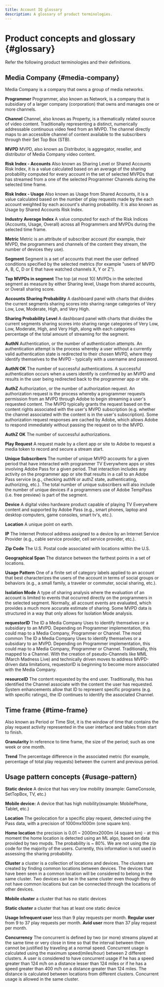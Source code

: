 ```yaml
---
title: Account IQ glossary
description: A glossary of product terminologies.  
---
```

# Product concepts and glossary {#glossary}

Refer the following product terminologies and their definitions.

## Media Company {#media-company}

Media Company is a company that owns a group of media networks.

**Programmer**
Programmer, also known as Network, is a company that is subsidiary of a larger company (corporation) that owns and manages one or more channels.

**Channel**
Channel, also knows as Property, is a thematically related source of video content. Traditionally representing a distinct, numerically addressable continuous video feed from an MVPD. The channel directly maps to an accessible channel of content available to the subscribers through their Set Top Box (STB).

**MVPD**
MVPD, also known as Distributor, is aggregator, reseller, and distributor of Media Company video content.

<!--**Aggregated Risk Index**
Also known as Risk Index and Sharing Risk Index, it is a value that helps users understand the magnitude of password sharing on Programmer properties or by MVPD subscribers and provides them a sense of urgency to act upon it.-->

**Risk Index - Accounts**
Also known as Sharing Level or Shared Accounts Risk Index, it is a value calculated based on an average of the sharing probability computed for every account in the set of selected MVPDs that has streamed from a one of the selected Programmer Channels during the selected time frame.

**Risk Index - Usage**
Also known as Usage from Shared Accounts, it is a value calculated based on the number of play requests made by the each account weighted by each account's sharing probability. It is also known as Usage by Shared Accounts Risk Index.

<!--**Risk Index - Overall**
A value computed as an average of "Risk Index - Accounts" and the "Risk Index - Usage". Overall Sharing Risk Index-->

**Industry Average Index**
A value computed for each of the Risk Indices (Accounts, Usage, Overall) across all Programmers and MVPDs during the selected time frame.

**Metric**
Metric is an attribute of subscriber account (for example, their MVPD, the programmers and channels of the content they stream, the number of devices they use).

**Segment**
Segment is a set of accounts that meet the user defined conditions specified by the selected metrics (for example "users of MVPD A, B, C, D or E that have watched channels X, Y or Z").

**Top MVPDs in segment**
The top (at most 10) MVPDs in the selected segment as measure by either Sharing level, Usage from shared accounts, or Overall sharing score.

**Accounts Sharing Probability**
A dashboard panel with charts that divides the current segments sharing scores into sharing range categories of Very Low, Low, Moderate, High, and Very High.

**Sharing Probability Level**
A dashboard panel with charts that divides the current segments sharing scores into sharing range categories of Very Low, Low, Moderate, High, and Very High, along with each categories percentage of the total amount of streaming for the segment.

**AuthN**
Authentication, or the number of authentication attempts. An authentication attempt is the process whereby a user without a currently valid authentication state is redirected to their chosen MVPD, where they identify themselves to the MVPD - typically with a username and password.

**AuthN OK**
The number of successful authentications. A successful authentication occurs when a users identify is confirmed by an MVPD and results in the user being redirected back to the programmer app or site.

**AuthZ**
Authorization, or the number of authorization request. An authorization request is the process whereby a programmer requests permission from an MVPD through Adobe to begin streaming a user's requested content. The MVPD typically grants the request based on the content rights associated with the user's MVPD subscription (e.g. whether the channel associated with the content is in the user's subscription). Some authorization request responses are cached by Adobe, which allows Adobe to respond immediately without passing the request on to the MVPD.

**AuthZ OK**
The number of successful authorizations.

**Play Request**
A request made by a client app or site to Adobe to request a media token to record and secure a stream start.

**Unique Subscribers**
The number of unique MVPD accounts for a given period that have interacted with programmer TV Everywhere apps or sites involving Adobe Pass for a given period.  That interaction includes any activity on the programmer app or site that results in a call to an Adobe Pass service (e.g., checking authN or authZ state, authenticating, authorizing, etc.).  The total number of unique subscribers will also include the number of unique devices if a programmers use of Adobe TempPass (i.e. free preview) is part of the segment.

**Device**
A digital video hardware product capable of playing TV Everywhere content and supported by Adobe Pass (e.g., smart phones, laptop and desktop computers, game consoles, smart tv's, etc.).

**Location**
A unique point on earth.

**IP**
The Internet Protocol address assigned to a device by an Internet Service Provider (e.g., cable service provider, cell service provider, etc.).

**Zip Code**
The U.S. Postal code associated with locations within the U.S.

**Geographical Span**
The distance between the farthest points in a set of locations.

**Usage Pattern**
One of a finite set of category labels applied to an account that best characterizes the users of the account in terms of social groups or behaviors (e.g., a small family, a traveler or commuter, social sharing, etc.).

**Isolation Mode**
A type of sharing analysis where the evaluation of an account is limited to events that occurred directly on the programmers in the selected segment.  Normally, all account events are evaluated, which provides a much more accurate estimate of sharing.  Some MVPD data is structured in a way that only allows for Isolation Mode analysis.

**requestorID**
The ID a Media Company Uses to identify themselves or a subsidiary to an MVPD.  Depending on Programmer implementation, this could map to a Media Company, Programmer or Channel.  The most common The ID a Media Company Uses to identify themselves or a subsidiary to an MVPD.  Depending on Programmer implementation, this could map to a Media Company, Programmer or Channel.  Traditionally, this mapped to a Channel.  With the creation of pseudo-Channels like MML (March Madness Live) and technically driven moves to address MVPD-driven data limitations, requestorID is beginning to become more associated with the Media Company.

**resourceID**
The content requested by the end user.  Traditionally, this has identified the Channel associate with the content the user has requested.  System enhancements allow that ID to represent specific programs (e.g. with specific ratings), the ID continues to identify the associated Channel.

## Time frame {#time-frame}

Also known as Period or Time Slot, it is the window of time that contains the play request activity represented in the user interface and tables from start to finish.

**Granularity**
In reference to time frame, the size of the period; such as one week or one month.

**Trend**
The percentage difference in the associated metric (for example, percentage of total play requests) between the current and previous period.

## Usage pattern concepts {#usage-pattern}

**Static device**
A device that has very low mobility (example: GameConsole, SetTopBox, TV, etc.)

**Mobile device:**
A device that has high mobility(example: MobilePhone, Tablet, etc.)

**Location**
The geolocation for a specific play request, detected using the Pass data, with a precision of 1000mx1000m (one square km).

**Home location**
the precision is 0.01 ~ 2000mx2000m (4 square km) - at this moment the home location is detected using an ML algo, based on data provided by two mvpds. The probability is ~ 80%. We are not using the zip code for the majority of the users. Currently, this information is not used in assessing the sharing probability.

**Cluster** a cluster is a collection of locations and devices. The clusters are created by finding common locations between devices. The devices that have been seen in a common location will be considered to belong in the same cluster. Two devices can be in the same cluster even though they do not have common locations but can be connected through the locations of other devices.

**Mobile cluster**
a cluster that has no static devices

**Static cluster**
a cluster that has at least one static device

**Usage**
**Infrequent user** less than 9 play requests per month.
**Regular user** from 9 to 37 play requests per month.
**Avid user** more than 37 play request per month.

**Concurrency**
The concurrent is defined by two (or more) streams played at the same time or very close in time so that the interval between them cannot be justified by traveling at a normal speed.
Concurrent usage is calculated using the maximum speed(miles/hour) between 2 different clusters. A user is considered to have concurrent usage if he has a speed greater than 124 m/h on a distance lesser than 124 miles or if he has a speed greater than 400 m/h on a distance greater than 124 miles. The distance is calculated between locations from different clusters. Concurrent usage is allowed in the same cluster.
